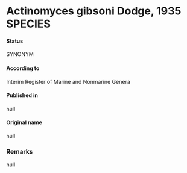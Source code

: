 Actinomyces gibsoni Dodge, 1935 SPECIES
=======

#### Status
SYNONYM

#### According to
Interim Register of Marine and Nonmarine Genera

#### Published in
null

#### Original name
null

### Remarks
null